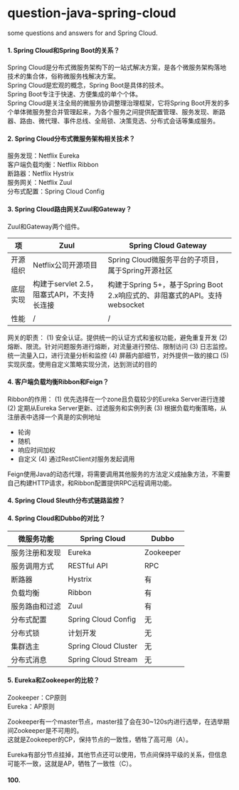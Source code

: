 # question-java-spring-cloud
some questions and answers for and Spring Cloud.

#### 1. Spring Cloud和Spring Boot的关系？
Spring Cloud是分布式微服务架构下的一站式解决方案，是各个微服务架构落地技术的集合体，俗称微服务栈解决方案。<br>
Spring Cloud是宏观的概念，Spring Boot是具体的技术。<br>
Spring Boot专注于快速、方便集成的单个个体。<br>
Spring Cloud是关注全局的微服务协调整理治理框架，它将Spring Boot开发的多个单体微服务整合并管理起来，为各个服务之间提供配置管理、服务发现、断路器、路由、微代理、事件总线、全局锁、决策竞选、分布式会话等集成服务。

#### 2. Spring Cloud分布式微服务架构相关技术？
服务发现：Netflix Eureka<br>
客户端负载均衡：Netflix Ribbon<br>
断路器：Netflix Hystrix<br>
服务网关：Netflix Zuul<br>
分布式配置：Spring Cloud Config<br>

#### 3. Spring Cloud路由网关Zuul和Gateway？
Zuul和Gateway两个组件。

项 | Zuul | Spring Cloud Gateway
-|-|-
开源组织 | Netflix公司开源项目 | Spring Cloud微服务平台的子项目，属于Spring开源社区
底层实现 | 构建于servlet 2.5，阻塞式API，不支持长连接 | 构建于Spring 5+，基于Spring Boot 2.x响应式的、非阻塞式的API。支持websocket
性能 | / | /

网关的职责：
(1) 安全认证。提供统一的认证方式和鉴权功能，避免重复开发
(2) 熔断、限流。针对问题服务进行熔断，对流量进行预估、限制访问
(3) 日志监控。统一流量入口，进行流量分析和监控
(4) 屏蔽内部细节，对外提供一致的接口
(5) 实现灰度。使用自定义策略实现分流，达到测试的目的

#### 4. 客户端负载均衡Ribbon和Feign？
Ribbon的作用：
(1) 优先选择在一个zone且负载较少的Eureka Server进行连接
(2) 定期从Eureka Server更新、过滤服务和实例列表
(3) 根据负载均衡策略，从注册表中选择一个真是的实例地址
- 轮询
- 随机
- 响应时间加权
- 自定义
(4) 通过RestClient对服务发起调用

Feign使用Java的动态代理，将需要调用其他服务的方法定义成抽象方法，不需要自己构建HTTP请求，和Ribbon配置提供RPC远程调用功能。

#### 4. Spring Cloud Sleuth分布式链路监控？

#### 4. Spring Cloud和Dubbo的对比？
微服务功能 | Spring Cloud | Dubbo
-| - | -
服务注册和发现 | Eureka | Zookeeper
服务调用方式 | RESTful API | RPC
断路器 | Hystrix | 有
负载均衡 | Ribbon | 有
服务路由和过滤 | Zuul | 有
分布式配置 | Spring Cloud Config | 无
分布式锁 | 计划开发 | 无
集群选主 | Spring Cloud Cluster | 无
分布式消息 | Spring Cloud Stream | 无

#### 5. Eureka和Zookeeper的比较？
Zookeeper：CP原则<br>
Eureka：AP原则<br>

Zookeeper有一个master节点，master挂了会在30~120s内进行选举，在选举期间Zookeeper是不可用的。<br>
这就是Zookeeper的CP，保持节点的一致性，牺牲了高可用（A）。<br>

Eureka有部分节点挂掉，其他节点还可以使用，节点间保持平级的关系，但信息可能不一致，这就是AP，牺牲了一致性（C）。




#### 100.
